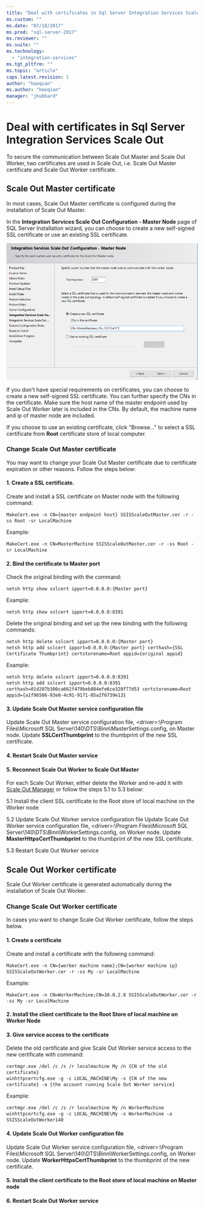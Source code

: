 ```yaml
---
title: "Deal with certificates in Sql Server Integration Services Scale Out | Microsoft Docs"
ms.custom: ""
ms.date: "07/18/2017"
ms.prod: "sql-server-2017"
ms.reviewer: ""
ms.suite: ""
ms.technology: 
  - "integration-services"
ms.tgt_pltfrm: ""
ms.topic: "article"
caps.latest.revision: 1
author: "haoqian"
ms.author: "haoqian"
manager: "jhubbard"
---
```

# Deal with certificates in Sql Server Integration Services Scale Out

To secure the communication between Scale Out Master and Scale Out Worker, two certificates are used in Scale Out, i.e. Scale Out Master certificate and Scale Out Worker certificate. 

## Scale Out Master certificate

In most cases, Scale Out Master certificate is configured during the installation of Scale Out Master.

In the **Integration Services Scale Out Configuration - Master Node** page of SQL Server Installation wizard, you can choose to create a new self-signed SSL certificate or use an existing SSL certificate.

![Master Config](media/master-config.PNG)

If you don't have special requirements on certificates, you can choose to create a new self-signed SSL certificate. You can further specify the CNs in the certificate. Make sure the host name of the master endpoint used by Scale Out Worker later is included in the CNs. By default, the machine name and ip of master node are included. 

If you choose to use an existing certificate, click "Browse..." to select a SSL certificate from **Root** certificate store of local computer.

### Change Scale Out Master certificate

You may want to change your Scale Out Master certificate due to certificate expiration or other reasons. Follow the steps below:

#### 1. Create a SSL certificate.
Create and install a SSL certificate on Master node with the following command:
```
MakeCert.exe -n CN={master endpoint host} SSISScaleOutMaster.cer -r -ss Root -sr LocalMachine
```
Example:
```
MakeCert.exe -n CN=MasterMachine SSISScaleOutMaster.cer -r -ss Root -sr LocalMachine
```

#### 2. Bind the certificate to Master port
Check the original binding with the command:
```
netsh http show sslcert ipport=0.0.0.0:{Master port}
```
Example:
```
netsh http show sslcert ipport=0.0.0.0:8391
```
Delete the original binding and set up the new binding with the following commands:
```
netsh http delete sslcert ipport=0.0.0.0:{Master port}
netsh http add sslcert ipport=0.0.0.0:{Master port} certhash={SSL Certificate Thumbprint} certstorename=Root appid={original appid}
```
Example:
```
netsh http delete sslcert ipport=0.0.0.0:8391
netsh http add sslcert ipport=0.0.0.0:8391 certhash=01d207b300ca662f479beb884efe6ce328f77d53 certstorename=Root appid={a1f96506-93e0-4c91-9171-05a2f6739e13}
```
#### 3. Update Scale Out Master service configuration file
Update Scale Out Master service configuration file, \<driver\>:\Program Files\Microsoft SQL Server\140\DTS\Binn\MasterSettings.config, on Master node. Update **SSLCertThumbprint** to the thumbprint of the new SSL certificate.

#### 4. Restart Scale Out Master service

#### 5. Reconnect Scale Out Worker to Scale Out Master
For each Scale Out Worker, either delete the Worker and re-add it with [Scale Out Manager](integration-services-ssis-scale-out-manager.md) or follow the steps 5.1 to 5.3 below:

5.1 Install the client SSL certificate to the Root store of local machine on the Worker node

5.2 Update Scale Out Worker service configuration file
Update  Scale Out Worker service configuration file, \<driver\>:\Program Files\Microsoft SQL Server\140\DTS\Binn\WorkerSettings.config, on Worker node. Update **MasterHttpsCertThumbprint** to the thumbprint of the new SSL certificate.

5.3 Restart Scale Out Worker service


## Scale Out Worker certificate

Scale Out Worker certificate is generated automatically during the installation of Scale Out Worker. 

### Change Scale Out Worker certificate

In cases you want to change Scale Out Worker certificate, follow the steps below.

#### 1. Create a certificate
Create and install a certificate with the following command:
```
MakeCert.exe -n CN={worker machine name};CN={worker machine ip} SSISScaleOutWorker.cer -r -ss My -sr LocalMachine
```
Example:
```
MakeCert.exe -n CN=WorkerMachine;CN=10.0.2.8 SSISScaleOutWorker.cer -r -ss My -sr LocalMachine
```
#### 2. Install the client certificate to the Root Store of local machine on Worker Node

#### 3. Give service access to the certificate
Delete the old certificate and give Scale Out Worker service access to the new certificate with command:
```
certmgr.exe /del /c /s /r localmachine My /n {CN of the old certificate}
winhttpcertcfg.exe -g -c LOCAL_MACHINE\My -s {CN of the new certificate} -a {the account running Scale Out Worker service}
```
Example:
```
certmgr.exe /del /c /s /r localmachine My /n WorkerMachine
winhttpcertcfg.exe -g -c LOCAL_MACHINE\My -s WorkerMachine -a SSISScaleOutWorker140
```
#### 4. Update Scale Out Worker configuration file
Update  Scale Out Worker service configuration file, \<driver\>:\Program Files\Microsoft SQL Server\140\DTS\Binn\WorkerSettings.config, on Worker node. Update **WorkerHttpsCertThumbprint** to the thumbprint of the new certificate.

#### 5. Install the client certificate to the Root store of local machine on Master node

#### 6. Restart Scale Out Worker service